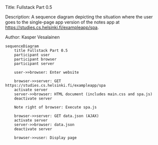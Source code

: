 Title: Fullstack Part 0.5


Description: A sequence diagram depicting the situation where the user goes to the single-page app version of the notes app at https://studies.cs.helsinki.fi/exampleapp/spa.


Author: Kasper Vesalainen

```mermaid
sequenceDiagram
    title Fullstack Part 0.5
    participant user
    participant browser
    participant server

    user->>browser: Enter website

    browser->>server: GET https://studies.cs.helsinki.fi/exampleapp/spa
    activate server
    server->>browser: HTML document (includes main.css and spa.js)
    deactivate server

    Note right of browser: Execute spa.js

    browser->>server: GET data.json (AJAX)
    activate server
    server->>browser: data.json
    deactivate server

    browser->>user: Display page
```
